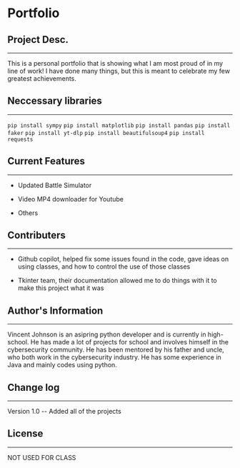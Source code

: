# Portfolio

## Project Desc.
---

This is a personal portfolio that is showing what I am most proud of in my line of work! I have done many things, but this is meant to celebrate my few greatest achievements.

## Neccessary libraries
---
`pip install sympy`
`pip install matplotlib`
`pip install pandas`
`pip install faker`
`pip install yt-dlp`
`pip install beautifulsoup4`
`pip install requests`

## Current Features
---

+ Updated Battle Simulator

+ Video MP4 downloader for Youtube

+ Others

## Contributers
---

+ Github copilot, helped fix some issues found in the code, gave ideas on using classes, and how to control the use of those classes

+ Tkinter team, their documentation allowed me to do things with it to make this project what it was


## Author's Information
---
Vincent Johnson is an asipring python developer and is currently in high-school. He has made a lot of projects for school and involves himself in the cybersecurity community. He has been mentored by his father and uncle, who both work in the cybersecurity industry. He has some experience in Java and mainly codes using python.


## Change log
---
Version 1.0 -- Added all of the projects


## License
---
NOT USED FOR CLASS
